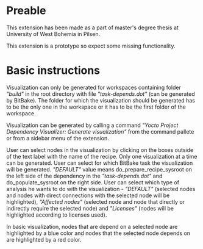 # Preable

This extension has been made as a part of master's degree thesis at University of West Bohemia in Pilsen.

This extension is a prototype so expect some missing functionality. 

#  Basic instructions

Visualization can only be generated for workspaces containing folder *"build"* in the root directory with file *"task-depends.dot"* (can be generated by BitBake). The folder for which the visualization should be generated has to be the only one in the workspace or it has to be the first folder of the workspace.

Visualization can be generated by calling a command *"Yocto Project Dependency Visualizer: Generate visualization"* from the command pallete or from a sidebar menu of the extension.

User can select nodes in the visualization by clicking on the boxes outside of the text label with the name of the recipe. Only one visualization at a time can be generated. User can select for which BitBake task the visualization will be generated. *"DEFAULT"* value means do_prepare_recipe_sysroot on the left side of the dependency in the *"task-depends.dot"* and do_populate_sysroot on the right side. User can select which type of analysis he wants to do with the visualization - *"DEFAULT"* (selected nodes and nodes with direct connections with the selected node will be highlighted), *"Affected nodes"* (selected node and node that directly or indirectly require the selected node) and *"Licenses"* (nodes will be highlighted according to licenses used).

In basic visualization, nodes that are depend on a selected node are highlighted by a blue color and nodes that the selected node depends on are highlighted by a red color.

 